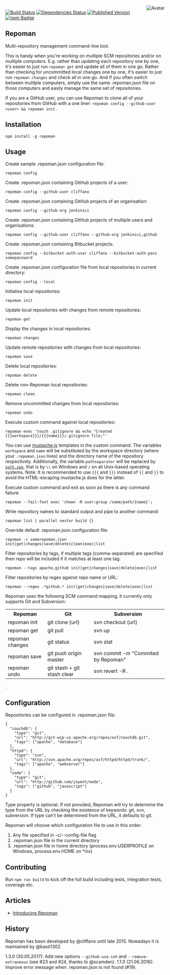 <img align="right" src="https://raw.github.com/basti1302/repoman/master/avatar.jpg" alt="Avatar"/>

[![Build Status](https://img.shields.io/travis/basti1302/repoman.svg)](http://travis-ci.org/basti1302/repoman)
[![Dependencies Status](https://img.shields.io/david/basti1302/repoman.svg)](http://david-dm.org/basti1302/repoman)
[![Published Version](https://img.shields.io/npm/v/repoman.svg)](http://www.npmjs.com/package/repoman)
<br/>
[![npm Badge](https://nodei.co/npm/repoman.png)](http://npmjs.org/package/repoman)

Repoman
-------

Multi-repository management command-line tool.

This is handy when you're working on multiple SCM repositories and/or on multiple computers.
E.g. rather than updating each repository one by one, it's easier to just run `repoman get` and update all of them in one go. Rather than checking for uncommitted local changes one by one, it's easier to just run `repoman changes` and check all in one go.
And if you often switch between multiple computers, simply use the same .repoman.json file on those computers and easily manage the same set of repositories.

If you are a GitHub user, you can use Repoman to clone all of your repositories from GitHub with a one liner: `repoman config --github-user <user> && repoman init` .

Installation
------------

    npm install -g repoman

Usage
-----

Create sample .repoman.json configuration file:

    repoman config

Create .repoman.json containing GitHub projects of a user:

    repoman config --github-user cliffano

Create .repoman.json containing GitHub projects of an organisation:

    repoman config --github-org jenkinsci

Create .repoman.json containing GitHub projects of multiple users and organisations:

    repoman config --github-user cliffano --github-org jenkinsci,github

Create .repoman.json containing Bitbucket projects:

    repoman config --bitbucket-auth-user cliffano --bitbucket-auth-pass somepassword

Create .repoman.json configuration file from local repositories in current directory:

    repoman config --local

Initialise local repositories:

    repoman init

Update local repositories with changes from remote repositories:

    repoman get

Display the changes in local repositories:

    repoman changes

Update remote repositories with changes from local repositories:

    repoman save

Delete local repositories:

    repoman delete

Delete non-Repoman local repositories:

    repoman clean

Remove uncommitted changes from local repositories:

    repoman undo

Execute custom command against local repositories:

    repoman exec 'touch .gitignore && echo "Created {{{workspace}}}/{{{name}}}/.gitignore file;"'

You can use [mustache.js](https://github.com/janl/mustache.js) templates in the custom command. The variables `workspace` and `name` will be substituted by the workspace directory (where your `.repoman.json` lives) and the directory name of the repository respectively. Additionally, the variable `pathseparator` will be replaced by [`path.sep`](https://nodejs.org/api/path.html#path_path_sep), that is by `\\` on Windows and `/` on all Unix-based operating systems. Note: It is recommended to use `{{{` and `}}}` instead of `{{` and `}}` to avoid the HTML-escaping mustache.js does for the latter.

Execute custom command and exit as soon as there is any command failure:

    repoman --fail-fast exec 'chown -R user:group /some/path/{name}';

Write repository names to standard output and pipe to another command:

    repoman list | parallel nestor build {}

Override default .repoman.json configuration file:

    repoman -c somerepoman.json init|get|changes|save|delete|clean|exec|list

Filter repositories by tags, if multiple tags (comma-separated) are specified then repo will be included if it matches at least one tag:

    repoman --tags apache,github init|get|changes|save|delete|exec|list

Filter repositories by regex against repo name or URL:

    repoman --regex .*github.* init|get|changes|save|delete|exec|list

Repoman uses the following SCM command mapping, it currently only supports Git and Subversion:

<table>
  <tr>
    <th>Repoman</th>
    <th>Git</th>
    <th>Subversion</th>
  </tr>
  <tr>
    <td>repoman init</td>
    <td>git clone {url}</td>
    <td>svn checkout {url}</td>
  </tr>
  <tr>
    <td>repoman get</td>
    <td>git pull</td>
    <td>svn up</td>
  </tr>
  <tr>
    <td>repoman changes</td>
    <td>git status</td>
    <td>svn stat</td>
  </tr>
  <tr>
    <td>repoman save</td>
    <td>git push origin master</td>
    <td>svn commit -m "Commited by Repoman"</td>
  </tr>
  <tr>
    <td>repoman undo</td>
    <td>git stash + git stash clear</td>
    <td>svn revert -R .</td>
  </tr>
</table>
.

Configuration
-------------

Repositories can be configured in .repoman.json file:

    {
      "couchdb": {
        "type": "git",
        "url": "http://git-wip-us.apache.org/repos/asf/couchdb.git",
        "tags": ["apache", "database"]
      },
      "httpd": {
        "type": "svn",
        "url": "http://svn.apache.org/repos/asf/httpd/httpd/trunk/",
        "tags": ["apache", "webserver"]
      },
      "node": {
        "type": "git",
        "url": "http://github.com/joyent/node",
        "tags": ["github", "javascript"]
      }
    }

Type property is optional. If not provided, Repoman will try to determine the type from the URL by checking the existence of keywords: git, svn, subversion. If type can't be determined from the URL, it defaults to git.

Repoman will choose which configuration file to use in this order:

1. Any file specified in -c/--config-file flag
2. .repoman.json file in the current directory
3. .repoman.json file in home directory (process.env.USERPROFILE on Windows, process.env.HOME on *nix)

Contributing
------------

Run `npm run build` to kick off the full build including tests, integration tests, coverage etc.

Articles
--------

* [Introducing Repoman](http://blog.cliffano.com/2013/05/26/introducing-repoman/)

History
-------

Repoman has been developed by @cliffano until late 2015. Nowadays it is maintained by @basti1302.

1.3.0 (30.05.2017): Add new options `--github-use-ssh` and `--remove-extraneous` (see #23 and #24, thanks to @scamden).
1.1.0 (21.06.2016): Improve error message when .repoman.json is not found (#19).
